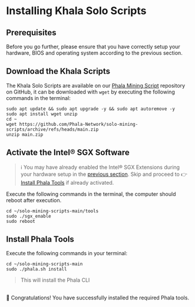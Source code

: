 # Installing Khala Solo Scripts

## Prerequisites <a href="#prerequisites" id="prerequisites"></a>

Before you go further, please ensure that you have correctly setup your hardware, BIOS and operating system according to the previous section.

## Download the Khala Scripts <a href="#download-the-phala-scripts" id="download-the-phala-scripts"></a>

The Khala Solo Scripts are available on our [Phala Mining Script](https://github.com/Phala-Network/solo-mining-scripts/) repository on GitHub, it can be downloaded with `wget` by executing the following commands in the terminal:

```
sudo apt update && sudo apt upgrade -y && sudo apt autoremove -y
sudo apt install wget unzip
cd ~
wget https://github.com/Phala-Network/solo-mining-scripts/archive/refs/heads/main.zip
unzip main.zip
```

## Activate the Intel® SGX Software <a href="#activate-the-intel-sgx-software" id="activate-the-intel-sgx-software"></a>

> ℹ You may have already enabled the Intel® SGX Extensions during your hardware setup in the [previous section](broken-reference). Skip and proceed to 👉[Install Phala Tools](installing-phala-mining-tools.md#install-phala-tools) if already activated.

Execute the following commands in the terminal, the computer should reboot after execution.

```
cd ~/solo-mining-scripts-main/tools
sudo ./sgx_enable
sudo reboot
```

## Install Phala Tools

Execute the following commands in your terminal:

```
cd ~/solo-mining-scripts-main
sudo ./phala.sh install
```

> This will install the Phala CLI

\
🎉 Congratulations! You have successfully installed the required Phala tools.
